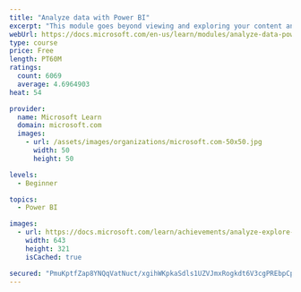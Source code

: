 ```yaml
---
title: "Analyze data with Power BI"
excerpt: "This module goes beyond viewing and exploring your content and explains how to interact with it by working with reports and dashboards to uncover and share new business insights."
webUrl: https://docs.microsoft.com/en-us/learn/modules/analyze-data-power-bi/
type: course
price: Free
length: PT60M
ratings:
  count: 6069
  average: 4.6964903
heat: 54

provider:
  name: Microsoft Learn
  domain: microsoft.com
  images:
    - url: /assets/images/organizations/microsoft.com-50x50.jpg
      width: 50
      height: 50

levels:
  - Beginner

topics:
  - Power BI

images:
  - url: https://docs.microsoft.com/learn/achievements/analyze-explore-data-power-bi-social.png
    width: 643
    height: 321
    isCached: true

secured: "PmuKptfZap8YNQqVatNuct/xgihWKpkaSdls1UZVJmxRogkdt6V3cgPREbpCp1ZPpu3feNJcm37uGhSrFY1ss7gauqxUtWV3oeXH15fdK9hZo4RLHq/h25tmaQVV4UwnhurWT2lSy/ZVtoZW0joy5ZLJCrbDw63u6EUUIsxUZCostQ7d7wGUS4dlfKFxX8m6v69m+w9TZ0/VQlOKxj7eaJw6qBD0DLsZ1glF3xi58QFHlBzthVe3vB2aRMS2fBkroZFWaqtBripDkC3daCLXW+KbKbzN0ENQYo1Es0VsZUWYY0jB+bXXYcxUxMmCkSjI3DlZs2k6HTRswNMJaZSb5Z+6ZJVdkO93JW6uy4+ZfziKVmm03axQYvkuyeYVCxJZaeeV74u6HXlXR6m0ualaPUdfYRO4GX5BKKmpbN5ocFI=;8FLh1XNVTF1c8y8OFjxetw=="
---
```


